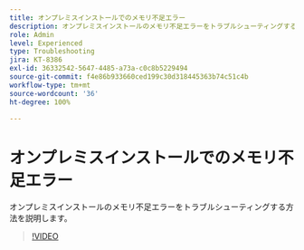```yaml
---
title: オンプレミスインストールでのメモリ不足エラー
description: オンプレミスインストールのメモリ不足エラーをトラブルシューティングする方法を説明します。
role: Admin
level: Experienced
type: Troubleshooting
jira: KT-8386
exl-id: 36332542-5647-4485-a73a-c0c8b5229494
source-git-commit: f4e86b933660ced199c30d318445363b74c51c4b
workflow-type: tm+mt
source-wordcount: '36'
ht-degree: 100%

---
```


# オンプレミスインストールでのメモリ不足エラー

オンプレミスインストールのメモリ不足エラーをトラブルシューティングする方法を説明します。

>[!VIDEO](https://video.tv.adobe.com/v/335891?quality=12&learn=on)
